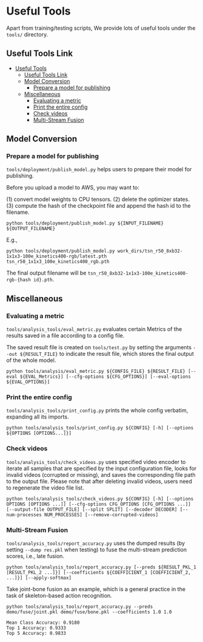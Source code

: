 # Useful Tools

Apart from training/testing scripts, We provide lots of useful tools under the `tools/` directory.

## Useful Tools Link

<!-- TOC -->

- [Useful Tools](#useful-tools)
  - [Useful Tools Link](#useful-tools-link)
  - [Model Conversion](#model-conversion)
    - [Prepare a model for publishing](#prepare-a-model-for-publishing)
  - [Miscellaneous](#miscellaneous)
    - [Evaluating a metric](#evaluating-a-metric)
    - [Print the entire config](#print-the-entire-config)
    - [Check videos](#check-videos)
    - [Multi-Stream Fusion](#multi-stream-fusion)

<!-- TOC -->

## Model Conversion

### Prepare a model for publishing

`tools/deployment/publish_model.py` helps users to prepare their model for publishing.

Before you upload a model to AWS, you may want to:

(1) convert model weights to CPU tensors.
(2) delete the optimizer states.
(3) compute the hash of the checkpoint file and append the hash id to the filename.

```shell
python tools/deployment/publish_model.py ${INPUT_FILENAME} ${OUTPUT_FILENAME}
```

E.g.,

```shell
python tools/deployment/publish_model.py work_dirs/tsn_r50_8xb32-1x1x3-100e_kinetics400-rgb/latest.pth tsn_r50_1x1x3_100e_kinetics400_rgb.pth
```

The final output filename will be `tsn_r50_8xb32-1x1x3-100e_kinetics400-rgb-{hash id}.pth`.

## Miscellaneous

### Evaluating a metric

`tools/analysis_tools/eval_metric.py` evaluates certain Metrics of the results saved in a file according to a config file.

The saved result file is created on `tools/test.py` by setting the arguments `--out ${RESULT_FILE}` to indicate the result file,
which stores the final output of the whole model.

```shell
python tools/analysis/eval_metric.py ${CONFIG_FILE} ${RESULT_FILE} [--eval ${EVAL_Metrics}] [--cfg-options ${CFG_OPTIONS}] [--eval-options ${EVAL_OPTIONS}]
```

### Print the entire config

`tools/analysis_tools/print_config.py` prints the whole config verbatim, expanding all its imports.

```shell
python tools/analysis_tools/print_config.py ${CONFIG} [-h] [--options ${OPTIONS [OPTIONS...]}]
```

### Check videos

`tools/analysis_tools/check_videos.py` uses specified video encoder to iterate all samples that are specified by the input configuration file, looks for invalid videos (corrupted or missing), and saves the corresponding file path to the output file. Please note that after deleting invalid videos, users need to regenerate the video file list.

```shell
python tools/analysis_tools/check_videos.py ${CONFIG} [-h] [--options OPTIONS [OPTIONS ...]] [--cfg-options CFG_OPTIONS [CFG_OPTIONS ...]] [--output-file OUTPUT_FILE] [--split SPLIT] [--decoder DECODER] [--num-processes NUM_PROCESSES] [--remove-corrupted-videos]
```

### Multi-Stream Fusion

`tools/analysis_tools/report_accuracy.py` uses the dumped results (by setting `--dump res.pkl` when testing) to fuse the multi-stream prediction scores, i.e., late fusion.

```shell
python tools/analysis_tools/report_accuracy.py [--preds ${RESULT_PKL_1 [RESULT_PKL_2 ...]}] [--coefficients ${COEFFICIENT_1 [COEFFICIENT_2, ...]}] [--apply-softmax]
```

Take joint-bone fusion as an example, which is a general practice in the task of skeleton-based action recognition.

```shell
python tools/analysis_tools/report_accuracy.py --preds demo/fuse/joint.pkl demo/fuse/bone.pkl --coefficients 1.0 1.0
```

```
Mean Class Accuracy: 0.9180
Top 1 Accuracy: 0.9333
Top 5 Accuracy: 0.9833
```
